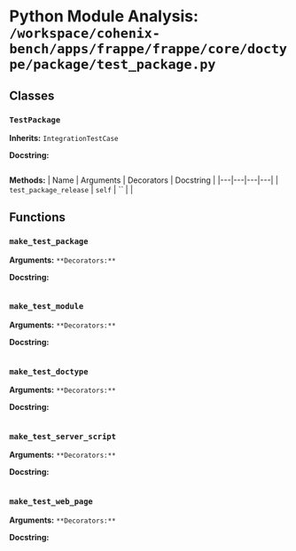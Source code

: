 # Python Module Analysis: `/workspace/cohenix-bench/apps/frappe/frappe/core/doctype/package/test_package.py`

## Classes

### `TestPackage`
**Inherits:** `IntegrationTestCase`


**Docstring:**
```

```

**Methods:**
| Name | Arguments | Decorators | Docstring |
|---|---|---|---|
| `test_package_release` | `self` | `` |  |





## Functions

### `make_test_package`
**Arguments:** ``
**Decorators:** ``

**Docstring:**
```

```
### `make_test_module`
**Arguments:** ``
**Decorators:** ``

**Docstring:**
```

```
### `make_test_doctype`
**Arguments:** ``
**Decorators:** ``

**Docstring:**
```

```
### `make_test_server_script`
**Arguments:** ``
**Decorators:** ``

**Docstring:**
```

```
### `make_test_web_page`
**Arguments:** ``
**Decorators:** ``

**Docstring:**
```

```

